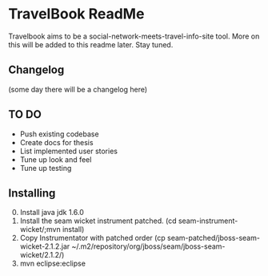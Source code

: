 # TravelBook ReadMe

Travelbook aims to be a social-network-meets-travel-info-site tool.
More on this will be added to this readme later. Stay tuned.

## Changelog

(some day there will be a changelog here)

## TO DO

* Push existing codebase
* Create docs for thesis
* List implemented user stories
* Tune up look and feel
* Tune up testing

## Installing

0. Install java jdk 1.6.0
1. Install the seam wicket instrument patched. (cd seam-instrument-wicket/;mvn install)
2. Copy Instrumentator with patched order (cp seam-patched/jboss-seam-wicket-2.1.2.jar ~/.m2/repository/org/jboss/seam/jboss-seam-wicket/2.1.2/)
3. mvn eclipse:eclipse